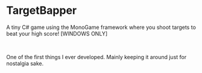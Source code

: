 # TargetBapper

A tiny C# game using the MonoGame framework where you shoot targets to beat your high score! [WINDOWS ONLY]

<br>

One of the first things I ever developed. Mainly keeping it around just for nostalgia sake.
